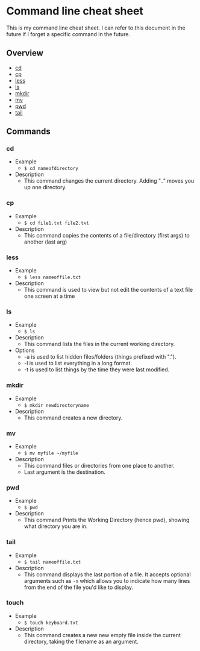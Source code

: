 # Command line cheat sheet

This is my command line cheat sheet. I can refer to this document in the future if I forget a specific command in the future.

## Overview
* [cd](#cd)
* [cp](#cp)
* [less](#less)
* [ls](#ls)
* [mkdir](#mkdir)
* [mv](#mv)
* [pwd](#pwd)
* [tail](#tail)

## Commands
### cd
* Example
  * `$ cd nameofdirectory`
* Description
  * This command changes the current directory. Adding ".." moves you up one directory.
### cp
* Example
  * `$ cd file1.txt file2.txt`
* Description
  * This command copies the contents of a file/directory (first args) to another (last arg)
### less
* Example
  * `$ less nameoffile.txt`
* Description
  * This command is used to view but not edit the contents of a text file one screen at a time
### ls
* Example
  * `$ ls`
* Description
  * This command lists the files in the current working directory.
* Options
  * -a is used to list hidden files/folders (things prefixed with ".").
  * -l is used to list everything in a long format.
  * -t is used to list things by the time they were last modified.
### mkdir
* Example
  * `$ mkdir newdirectoryname`
* Description
  * This command creates a new directory.
### mv
* Example
  * `$ mv myfile ~/myfile`
* Description
  * This command files or directories from one place to another. 
  * Last argument is the destination.
### pwd
* Example
  * `$ pwd`
* Description
  * This command Prints the Working Directory (hence pwd), showing what directory you are in.
### tail
* Example
   * `$ tail nameoffile.txt`
* Description
   * This command displays the last portion of a file. It accepts optional arguments such as `-n` which allows you to indicate how many lines from the end of the file you'd like to display.
   
### touch
* Example
   * `$ touch keyboard.txt`
* Description
   * This command creates a new new empty file inside the current directory, taking the filename as an argument.
    
    
